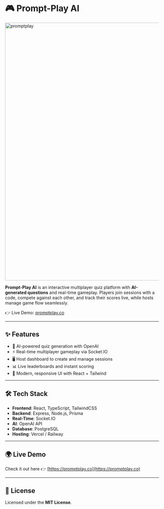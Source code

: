 # 🎮 Prompt-Play AI  

<img width="1495" height="845" alt="promptplay" src="https://github.com/user-attachments/assets/aad26ec8-93a5-479a-8bf8-1cfbf82628ec" />

**Prompt-Play AI** is an interactive multiplayer quiz platform with **AI-generated questions** and real-time gameplay. Players join sessions with a code, compete against each other, and track their scores live, while hosts manage game flow seamlessly.  

👉 Live Demo: [promptplay.co](https://promptplay.co)  

---

## ✨ Features  
- 🤖 AI-powered quiz generation with OpenAI  
- ⚡ Real-time multiplayer gameplay via Socket.IO  
- 🖥️ Host dashboard to create and manage sessions  
- 📊 Live leaderboards and instant scoring  
- 🎨 Modern, responsive UI with React + Tailwind  

---

## 🛠️ Tech Stack  
- **Frontend**: React, TypeScript, TailwindCSS  
- **Backend**: Express, Node.js, Prisma  
- **Real-Time**: Socket.IO  
- **AI**: OpenAI API  
- **Database**: PostgreSQL  
- **Hosting**: Vercel / Railway  

---

## 🌍 Live Demo  
Check it out here 👉 [https://promptplay.co](https://promptplay.co)  

---

## 📜 License  
Licensed under the **MIT License**.  

